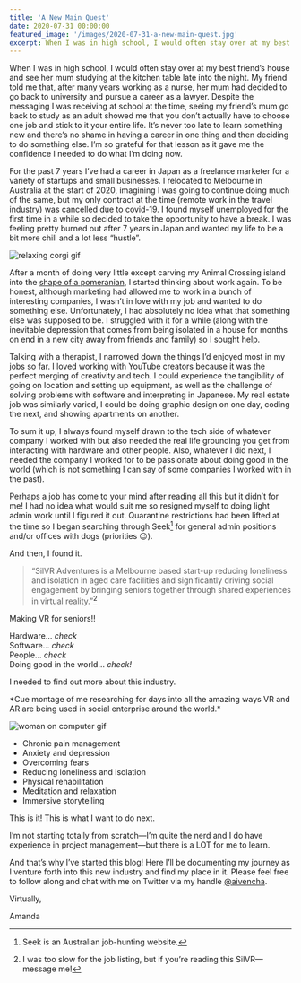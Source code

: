 ```yaml
---
title: 'A New Main Quest'
date: 2020-07-31 00:00:00
featured_image: '/images/2020-07-31-a-new-main-quest.jpg'
excerpt: When I was in high school, I would often stay over at my best friend’s house and see her mum studying at the kitchen table late into the night. My friend told me that, after many years working as a nurse, her mum had decided to go back to university and pursue a career as a lawyer. Despite the messaging I was receiving at school at the time, seeing my friend’s mum go back to study as an adult showed me that you don’t actually have to choose one job and stick to it your entire life. It’s never too late to learn something new and there’s no shame in having a career in one thing and then deciding to do something else. I’m so grateful for that lesson as it gave me the confidence I needed to do what I’m doing now.
---
```


When I was in high school, I would often stay over at my best friend’s house and see her mum studying at the kitchen table late into the night. My friend told me that, after many years working as a nurse, her mum had decided to go back to university and pursue a career as a lawyer. Despite the messaging I was receiving at school at the time, seeing my friend’s mum go back to study as an adult showed me that you don’t actually have to choose one job and stick to it your entire life. It’s never too late to learn something new and there’s no shame in having a career in one thing and then deciding to do something else. I’m so grateful for that lesson as it gave me the confidence I needed to do what I’m doing now.

For the past 7 years I’ve had a career in Japan as a freelance marketer for a variety of startups and small businesses. I relocated to Melbourne in Australia at the start of 2020, imagining I was going to continue doing much of the same, but my only contract at the time (remote work in the travel industry) was cancelled due to covid-19. I found myself unemployed for the first time in a while so decided to take the opportunity to have a break. I was feeling pretty burned out after 7 years in Japan and wanted my life to be a bit more chill and a lot less “hustle”.

![relaxing corgi gif](https://media.giphy.com/media/7Y66VN3rtkPtu/giphy.gif)

After a month of doing very little except carving my Animal Crossing island into the [shape of a pomeranian](https://twitter.com/aivencha/status/1264882941441654786), I started thinking about work again. To be honest, although marketing had allowed me to work in a bunch of interesting companies, I wasn’t in love with my job and wanted to do something else. Unfortunately, I had absolutely no idea what that something else was supposed to be. I struggled with it for a while (along with the inevitable depression that comes from being isolated in a house for months on end in a new city away from friends and family) so I sought help.

Talking with a therapist, I narrowed down the things I’d enjoyed most in my jobs so far. I loved working with YouTube creators because it was the perfect merging of creativity and tech. I could experience the tangibility of going on location and setting up equipment, as well as the challenge of solving problems with software and interpreting in Japanese. My real estate job was similarly varied, I could be doing graphic design on one day, coding the next, and showing apartments on another.

To sum it up, I always found myself drawn to the tech side of whatever company I worked with but also needed the real life grounding you get from interacting with hardware and other people. Also, whatever I did next, I needed the company I worked for to be passionate about doing good in the world (which is not something I can say of some companies I worked with in the past).

Perhaps a job has come to your mind after reading all this but it didn’t for me! I had no idea what would suit me so resigned myself to doing light admin work until I figured it out. Quarantine restrictions had been lifted at the time so I began searching through Seek[^1] for general admin positions and/or offices with dogs (priorities 😉).

And then, I found it.

> “SilVR Adventures is a Melbourne based start-up reducing loneliness and isolation in aged care facilities and significantly driving social engagement by bringing seniors together through shared experiences in virtual reality.”[^2]

Making VR for seniors!!

Hardware… *check* <br />
Software… *check* <br />
People… *check* <br />
Doing good in the world… *check!* <br />

I needed to find out more about this industry.

\*Cue montage of me researching for days into all the amazing ways VR and AR are being used in social enterprise around the world.*

![woman on computer gif](https://media.giphy.com/media/MgX8LzWrA6dgY/giphy.gif)

* Chronic pain management
* Anxiety and depression
* Overcoming fears
* Reducing loneliness and isolation
* Physical rehabilitation
* Meditation and relaxation
* Immersive storytelling

This is it! This is what I want to do next.

I’m not starting totally from scratch—I’m quite the nerd and I do have experience in project management—but there is a LOT for me to learn.

And that’s why I’ve started this blog! Here I’ll be documenting my journey as I venture forth into this new industry and find my place in it. Please feel free to follow along and chat with me on Twitter via my handle [@aivencha](https://twitter.com/aivencha).

Virtually,

Amanda

[^1]: Seek is an Australian job-hunting website.
[^2]: I was too slow for the job listing, but if you’re reading this SilVR—message me!
